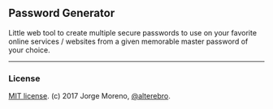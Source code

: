 ## Password Generator

Little web tool to create multiple secure passwords to use on your favorite online services / websites from a given memorable master password of your choice.

---

### License

[MIT license](https://opensource.org/licenses/MIT). (c) 2017 Jorge Moreno, [@alterebro](https://twitter.com/alterebro).
